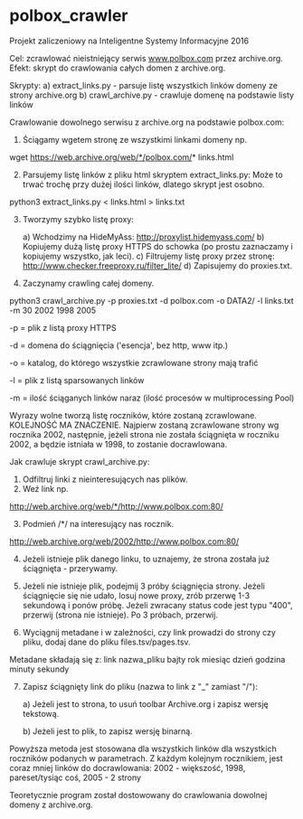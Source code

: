 # polbox_crawler

Projekt zaliczeniowy na Inteligentne Systemy Informacyjne 2016

Cel: zcrawlować nieistniejący serwis www.polbox.com przez archive.org.
Efekt: skrypt do crawlowania całych domen z archive.org.

Skrypty:
a) extract_links.py - parsuje listę wszystkich linków domeny ze strony archive.org
b) crawl_archive.py - crawluje domenę na podstawie listy linków

Crawlowanie dowolnego serwisu z archive.org na podstawie polbox.com:

1) Ściągamy wgetem stronę ze wszystkimi linkami domeny np.

wget https://web.archive.org/web/*/polbox.com/* links.html

2) Parsujemy listę linków z pliku html skryptem extract_links.py:
Może to trwać trochę przy dużej ilości linków, dlatego skrypt jest osobno.

python3 extract_links.py < links.html > links.txt

3) Tworzymy szybko listę proxy:

	a) Wchodzimy na HideMyAss:
	http://proxylist.hidemyass.com/
	b) Kopiujemy dużą listę proxy HTTPS do schowka (po prostu zaznaczamy i kopiujemy wszystko, jak leci).
	c) Filtrujemy listę proxy przez stronę:
	http://www.checker.freeproxy.ru/filter_lite/
	d) Zapisujemy do proxies.txt.

4) Zaczynamy crawling całej domeny.

python3 crawl_archive.py -p proxies.txt -d polbox.com -o DATA2/ -l links.txt -m 30 2002 1998 2005

-p = plik z listą proxy HTTPS

-d = domena do ściągnięcia ('esencja', bez http, www itp.)

-o = katalog, do którego wszystkie zcrawlowane strony mają trafić

-l = plik z listą sparsowanych linków

-m = ilość ściąganych linków naraz (ilość procesów w multiprocessing Pool)

Wyrazy wolne tworzą listę roczników, które zostaną zcrawlowane. KOLEJNOŚĆ MA ZNACZENIE. Najpierw zostaną zcrawlowane strony wg rocznika 2002, następnie, jeżeli strona nie została ściągnięta w roczniku 2002, a będzie istniała w 1998, to zostanie docrawlowana. 

Jak crawluje skrypt crawl_archive.py:

1) Odfiltruj linki z nieinteresujących nas plików.
2) Weź link np.

http://web.archive.org/web/*/http://www.polbox.com:80/

3) Podmień /*/ na interesujący nas rocznik.

http://web.archive.org/web/2002/http://www.polbox.com:80/

4) Jeżeli istnieje plik danego linku, to uznajemy, że strona została już ściągnięta - przerywamy.

5) Jeżeli nie istnieje plik, podejmij 3 próby ściągnięcia strony.
Jeżeli ściągnięcie się nie udało, losuj nowe proxy, 
zrób przerwę 1-3 sekundową i ponów próbę. 
Jeżeli zwracany status code jest typu "400", przerwij (strona nie istnieje).
Po 3 próbach, przerwij.

6) Wyciągnij metadane i w zależności, czy link prowadzi do strony czy pliku, dodaj dane do pliku files.tsv/pages.tsv.

Metadane składają się z:
link nazwa_pliku bajty rok miesiąc dzień godzina minuty sekundy

7) Zapisz ściągnięty link do pliku (nazwa to link z "_" zamiast "/"):

	a) Jeżeli jest to strona, to usuń toolbar Archive.org i zapisz wersję tekstową.


	b) Jeżeli jest to plik, to zapisz wersję binarną.

Powyższa metoda jest stosowana dla wszystkich linków dla wszystkich roczników podanych w parametrach. Z każdym kolejnym rocznikiem, jest coraz mniej linków do docrawlowania:
2002 - większość, 1998, pareset/tysiąc coś, 2005 - 2 strony

Teoretycznie program został dostowowany do crawlowania dowolnej domeny z archive.org.


